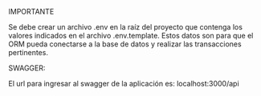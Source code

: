 IMPORTANTE

Se debe crear un archivo .env en la raíz del proyecto que contenga los valores indicados en el archivo .env.template. Estos datos son para que el ORM pueda conectarse a la base de datos y realizar las transacciones pertinentes.

SWAGGER:

El url para ingresar al swagger de la aplicación es: localhost:3000/api
